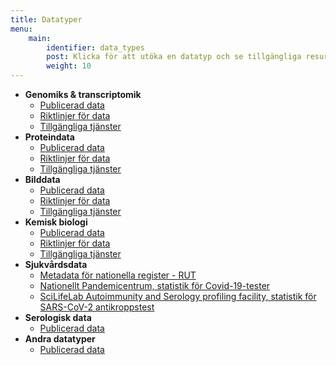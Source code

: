 ```yaml
---
title: Datatyper
menu:
    main:
        identifier: data_types
        post: Klicka för att utöka en datatyp och se tillgängliga resurser.
        weight: 10
---
```


* **Genomiks &amp; transcriptomik**
    * [Publicerad data](genomics_transcriptomics/data/)
    * [Riktlinjer för data](genomics_transcriptomics/guidelines/)
    * [Tillgängliga tjänster](genomics_transcriptomics/services/)
* **Proteindata**
    * [Publicerad data](protein_data/data/)
    * [Riktlinjer för data](protein_data/guidelines/)
    * [Tillgängliga tjänster](protein_data/services/)
* **Bilddata**
    * [Publicerad data](imaging_data/data/)
    * [Riktlinjer för data](imaging_data/guidelines/)
    * [Tillgängliga tjänster](imaging_data/services/)
* **Kemisk biologi**
    * [Publicerad data](compound_and_target_data/data/)
    * [Riktlinjer för data](compound_and_target_data/guidelines/)
    * [Tillgängliga tjänster](compound_and_target_data/services/)
* **Sjukvårdsdata**
    * [Metadata för nationella register - RUT](health_data/rut/)
    * [Nationellt Pandemicentrum, statistik för Covid-19-tester](health_data/npc-statistics/)
    * [SciLifeLab Autoimmunity and Serology profiling facility, statistik för SARS-CoV-2 antikroppstest](health_data/serology-statistics)
* **Serologisk data**
    * [Publicerad data](serology/data/)
* **Andra datatyper**
    * [Publicerad data](other_data/data/)
